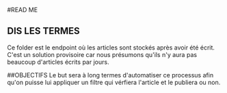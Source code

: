 #READ ME

## DIS LES TERMES

Ce folder est le endpoint où les articles sont stockés après avoir été écrit.
C'est un solution provisoire car nous présumons qu'ils n'y aura pas beaucoup d'articles écrits par jours.

##OBJECTIFS
Le but sera à long termes d'automatiser ce processus afin qu'on puisse lui appliquer un filtre qui vérfiera l'article et le publiera ou non.
